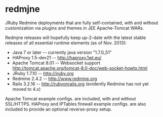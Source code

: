 redmjne
=======

JRuby Redmine deployments that are fully self-contained, with and without
customization via plugins and themes in JEE Apache-Tomcat WARs.

Redmjne releases will hopefully keep up-2-date with the latest stable releases 
of all essential runtime elements (as of Nov. 2013):
 
  * Java 7 or later -- currently java version "1.7.0_51"
  * HAProxy 1.5-dev21 -- <http://haproxy.1wt.eu/>
  * Apache Tomcat 8.01 -- Websocket support <http://tomcat.apache.org/tomcat-8.0-doc/web-socket-howto.html>
  * JRuby 1.7.10 -- <http://jruby.org> 
  * Redmine 2.4.2 -- <http://www.redmine.org>
  * Rails 3.2.16 -- <http://rubyonrails.org> (evidently Redmine has not yet moved to 4.x)

Apache Tomcat example configs. are included, with and without SSL/HTTPS.
HAProxy and IPTables firewall example configs. are also included to provide
an optional reverse-proxy setup. 

